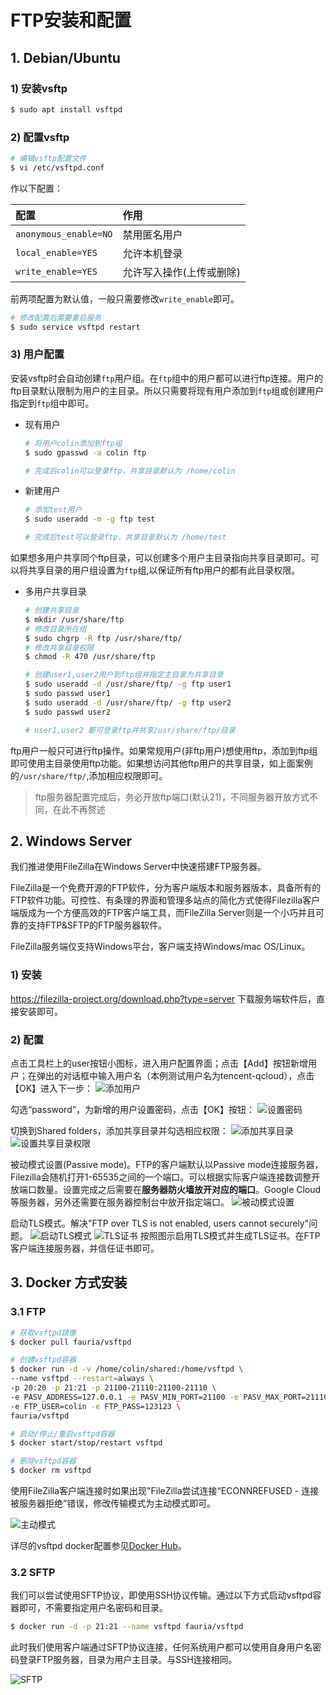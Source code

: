 # FTP安装和配置

## 1. Debian/Ubuntu
### 1) 安装vsftp
``` sh
$ sudo apt install vsftpd
```

### 2) 配置vsftp
```sh
# 编辑vsftp配置文件
$ vi /etc/vsftpd.conf
```
作以下配置：

配置|作用
:-|:-
`anonymous_enable=NO`|禁用匿名用户
`local_enable=YES`|允许本机登录
`write_enable=YES`|允许写入操作(上传或删除)

前两项配置为默认值，一般只需要修改`write_enable`即可。

```sh
# 修改配置后需要重启服务
$ sudo service vsftpd restart
```
### 3) 用户配置
安装vsftp时会自动创建`ftp`用户组。在`ftp`组中的用户都可以进行ftp连接。用户的ftp目录默认限制为用户的主目录。所以只需要将现有用户添加到`ftp`组或创建用户指定到`ftp`组中即可。

* 现有用户

    ```sh
    # 将用户colin添加到ftp组
    $ sudo gpasswd -a colin ftp

    # 完成后colin可以登录ftp，共享目录默认为 /home/colin
    ```

* 新建用户

    ```sh
    # 添加test用户
    $ sudo useradd -m -g ftp test

    # 完成后test可以登录ftp，共享目录默认为 /home/test
    ```

如果想多用户共享同个ftp目录，可以创建多个用户主目录指向共享目录即可。可以将共享目录的用户组设置为`ftp`组,以保证所有ftp用户的都有此目录权限。

* 多用户共享目录

    ```sh
    # 创建共享目录
    $ mkdir /usr/share/ftp
    # 修改目录所在组
    $ sudo chgrp -R ftp /usr/share/ftp/
    # 修改共享目录权限
    $ chmod -R 470 /usr/share/ftp

    # 创建user1,user2用户到ftp组并指定主目录为共享目录
    $ sudo useradd -d /usr/share/ftp/ -g ftp user1
    $ sudo passwd user1
    $ sudo useradd -d /usr/share/ftp/ -g ftp user2
    $ sudo passwd user2
    
    # user1,user2 都可登录ftp并共享/usr/share/ftp/目录
    ```

ftp用户一般只可进行ftp操作。如果常规用户(非ftp用户)想使用ftp，添加到ftp组即可使用主目录使用ftp功能。如果想访问其他ftp用户的共享目录，如上面案例的`/usr/share/ftp/`,添加相应权限即可。

> ftp服务器配置完成后，务必开放ftp端口(默认21)，不同服务器开放方式不同，在此不再赘述


## 2. Windows Server
我们推进使用FileZilla在Windows Server中快速搭建FTP服务器。

FileZilla是一个免费开源的FTP软件，分为客户端版本和服务器版本，具备所有的FTP软件功能。可控性、有条理的界面和管理多站点的简化方式使得Filezilla客户端版成为一个方便高效的FTP客户端工具，而FileZilla Server则是一个小巧并且可靠的支持FTP&SFTP的FTP服务器软件。

FileZilla服务端仅支持Windows平台，客户端支持Windows/mac OS/Linux。
### 1) 安装
https://filezilla-project.org/download.php?type=server 下载服务端软件后，直接安装即可。
### 2) 配置
点击工具栏上的user按钮小图标，进入用户配置界面；点击【Add】按钮新增用户；在弹出的对话框中输入用户名（本例测试用户名为tencent-qcloud），点击【OK】进入下一步：
![添加用户](../img/part2/useradd.png '添加FileZilla用户')

勾选“password”，为新增的用户设置密码，点击【OK】按钮：
![设置密码](../img/part2/passwd.jpg '设置FileZilla用户密码')

切换到Shared folders，添加共享目录并勾选相应权限：
![添加共享目录](../img/choosefolder.jpg '设置FileZilla共享目录')
![设置共享目录权限](../img/part2/setpermission.jpg '设置FileZilla权限')

被动模式设置(Passive mode)。FTP的客户端默认以Passive mode连接服务器，Filezilla会随机打开1-65535之间的一个端口。可以根据实际客户端连接数调整开放端口数量。设置完成之后需要在**服务器防火墙放开对应的端口**。Google Cloud等服务器，另外还需要在服务器控制台中放开指定端口。
![被动模式设置](../img/part2/passive.jpg '设置FileZilla被动模式')

启动TLS模式。解决"FTP over TLS is not enabled, users cannot securely"问题。
![启动TLS模式](../img/part2/tls.jpg '设置TLS模式')
![TLS证书](../img/part2/certification.jpg '生成证书')
按照图示启用TLS模式并生成TLS证书。在FTP客户端连接服务器，并信任证书即可。

## 3. Docker 方式安装
### 3.1 FTP
```sh
# 获取vsftpd镜像
$ docker pull fauria/vsftpd

# 创建vsftpd容器
$ docker run -d -v /home/colin/shared:/home/vsftpd \
--name vsftpd --restart=always \
-p 20:20 -p 21:21 -p 21100-21110:21100-21110 \
-e PASV_ADDRESS=127.0.0.1 -e PASV_MIN_PORT=21100 -e PASV_MAX_PORT=21110 \
-e FTP_USER=colin -e FTP_PASS=123123 \
fauria/vsftpd

# 启动/停止/重启vsftpd容器
$ docker start/stop/restart vsftpd

# 删除vsftpd容器
$ docker rm vsftpd
```

使用FileZilla客户端连接时如果出现"FileZilla尝试连接“ECONNREFUSED - 连接被服务器拒绝”错误，修改传输模式为主动模式即可。

![主动模式](../img/part2/activemode.jpg)

详尽的vsftpd docker配置参见[Docker Hub](https://hub.docker.com/r/fauria/vsftpd)。

### 3.2 SFTP
我们可以尝试使用SFTP协议，即使用SSH协议传输。通过以下方式启动vsftpd容器即可，不需要指定用户名密码和目录。

```sh
$ docker run -d -p 21:21 --name vsftpd fauria/vsftpd
```

此时我们使用客户端通过SFTP协议连接，任何系统用户都可以使用自身用户名密码登录FTP服务器，目录为用户主目录。与SSH连接相同。

![SFTP](../img/part2/sftp.jpg)